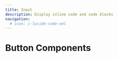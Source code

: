 ```yaml
---
title: Input 
description: Display inline code and code blocks
navigation:
  # icon: i-lucide-code-xml
---
```


# Button Components

<client-only>
  <ComponentGallery folder="button" />
</client-only>